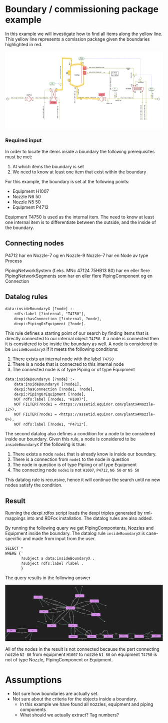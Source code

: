 # Boundary / commissioning package example

In this example we will investigate how to find all items along the yellow line. This yellow line represents a comission package given the boundaries highlighted in red. 

![image](images/example_boundary.png)

### Required input
In order to locate the items inside a boundary the following prerequisites
must be met:
1) At which items the boundary is set
2) We need to know at least one item that exist within the boundary
 
For this example, the boundary is set at the following points:
* Equipment H1007
* Nozzle N6 50 
* Nozzle N5 50 
* Equipment P4712

Equipment T4750 is used as the internal item. The need to know at least one internal item is to differentiate between the outside, and the inside of the boundary. 

## Connecting nodes
P4712 har en Nozzle-7 og en Nozzle-9 
Nozzle-7 har en Node av type Process

PipingNetworkSystem (f.eks. MNc 47124 75HB13 80)
har en eller flere PipingNetworkSegments
som har en eller flere PipingComponent og en Connection

 <Connection FromID="PipeReducer-1" FromNode="2" ToID="Nozzle-7" ToNode="1"/>

## Datalog rules
```
data:insideBoundaryX [?node] :- 
    rdfs:label [?internal, "T4750"],
    dexpi:hasConnection [?internal, ?node],
    dexpi:PipingOrEquipment [?node].
```
This rule defines a starting point of our search by finding items
that is directly connected to our internal object `T4750`. If a node is connected
then it is considered to be inside the boundary as well. 
A node is considered to be `insideBoundaryX` if it meets the following conditions:
1) There exists an internal node with the label `T4750`
2) There is a node that is connected to this internal node 
3) The connected node is of type Piping or of type Equipment

```
data:insideBoundaryX [?node] :- 
    data:insideBoundaryX [?node1],
    dexpi:hasConnection [?node1, ?node],
    dexpi:PipingOrEquipment [?node],
    NOT rdfs:label [?node1, "H1007"],
    NOT FILTER(?node1 = <https://assetid.equinor.com/plantx#Nozzle-12>),
    NOT FILTER(?node1 = <https://assetid.equinor.com/plantx#Nozzle-8>),
    NOT rdfs:label [?node1, "P4712"].
```

The second datalog also defines a condition for a node to be considered inside our boundary. 
Given this rule, a node is considered to be `insideBoundaryX` if the following is true:
1) There exists a node `node1` that is already know is inside our boundary. 
2) There is a connection from `node1` to the node in question 
3) The node in question is of type Pipiing or of type Equipment
4) The connecting node `node1` is not `H1007`, `P4712`, `N6 50` or `N5 50`

This datalog rule is recursive, hence it will continue the search until no new nodes 
satisfy the condition. 

 ## Result
 Running the dexpi.rdfox script loads the dexpi triples generated by rml-mappings into
 and RDFox installation. The datalog rules are also added. 

By running the following query we get PipingCompontents, Nozzles and Equipment inside
the boundary. The datalog rule `insideBoundaryX` is case-specific and made from input from the user. 

 ``` 
 SELECT * 
 WHERE {¨
        ?subject a data:insideBoundaryX .
        ?subject rdfs:label ?label .
        }
 ```

 The query results in the following answer

 ![image](images/boundary_q_result.png)

All of the nodes in the result is not connected because the part connecting
nozzle `N2 80` from equipment `H1007` to nozzle `N1 80` on equipment `T4750`
is not of type Nozzle, PipingComponent or Equipment. 

 # Assumptions
- Not sure how boundaries are actually set. 
- Not sure about the criteria for the objects inside a boundary.
    - In this example we have found all nozzles, equipment and piping components
    - What should we actually extract? Tag numbers? 